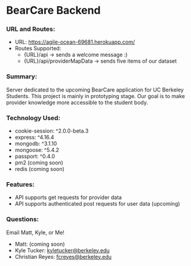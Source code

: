 # BearCare Backend

### URL and Routes:

- URL: https://agile-ocean-69681.herokuapp.com/
- Routes Supported:
  - {URL}/api -> sends a welcome message :)
  - {URL}/api/providerMapData -> sends five items of our dataset

### Summary:
Server dedicated to the upcoming BearCare application for UC Berkeley Students. This project is mainly in prototyping stage. Our goal is to make provider knowledge more accessible to the student body.

### Technology Used:

- cookie-session: ^2.0.0-beta.3
- express: ^4.16.4
- mongodb: ^3.1.10
- mongoose: ^5.4.2
- passport: ^0.4.0
- pm2 (coming soon)
- redis (coming soon)

### Features:

- API supports get requests for provider data
- API supports authenticated post requests for user data (upcoming)

### Questions:

Email Matt, Kyle, or Me! <br/>
- Matt: (coming soon)
- Kyle Tucker: kyletucker@berkeley.edu
- Christian Reyes: fcreyes@berkeley.edu

